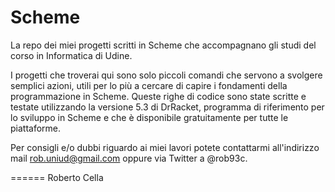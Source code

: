 ﻿Scheme
======

La repo dei miei progetti scritti in Scheme che accompagnano gli studi del corso in Informatica di Udine.

I progetti che troverai qui sono solo piccoli comandi che servono a svolgere semplici azioni, utili per lo più a cercare di capire i fondamenti della programmazione in Scheme.
Queste righe di codice sono state scritte e testate utilizzando la versione 5.3 di DrRacket, programma di riferimento per lo sviluppo in Scheme e che è disponibile gratuitamente per tutte le piattaforme.

Per consigli e/o dubbi riguardo ai miei lavori potete contattarmi all'indirizzo mail rob.uniud@gmail.com oppure via Twitter  a @rob93c.

======
Roberto Cella